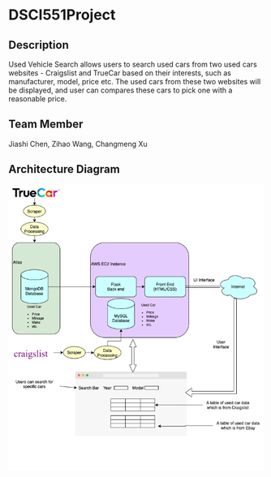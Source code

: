 # DSCI551Project

## Description
Used Vehicle Search allows users to search used cars from two used cars websites - Craigslist and TrueCar based on their interests, such as manufacturer, model, price etc. The used cars from these two websites will be displayed, and user can compares these cars to pick one with a reasonable price.

## Team Member

Jiashi Chen, Zihao Wang, Changmeng Xu

## Architecture Diagram

![DSCI551](static/img/DSCI551.png)